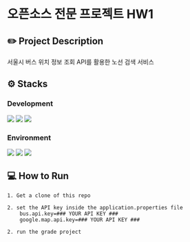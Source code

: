 # 오픈소스 전문 프로젝트 HW1

## ✏️ Project Description

서울시 버스 위치 정보 조회 API를 활용한 노선 검색 서비스

## ⚙️ Stacks

### Development

<img src="https://img.shields.io/badge/SpringBoot-6DB33F?style=for-the-badge&logo=SpringBoot&logoColor=white"> <img src="https://img.shields.io/badge/Gradle-02303A?style=for-the-badge&logo=Gradle&logoColor=white"> <img src="https://img.shields.io/badge/Thymeleaf-005F0F?style=for-the-badge&logo=Thymeleaf&logoColor=white">

### Environment

<img src="https://img.shields.io/badge/github-181717?style=for-the-badge&logo=github&logoColor=white"> <img src="https://img.shields.io/badge/git-F05032?style=for-the-badge&logo=git&logoColor=white"> <img src="https://img.shields.io/badge/IntelliJ%20IDEA-000000?style=for-the-badge&logo=intellijidea&logoColor=white">

## 💻 How to Run

```
1. Get a clone of this repo
    
2. set the API key inside the application.properties file
    bus.api.key=### YOUR API KEY ###
    google.map.api.key=### YOUR API KEY ###
    
2. run the grade project
```
